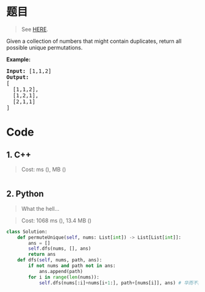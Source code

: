 # 题目

> See [HERE](https://leetcode.com/problems/permutations-ii/).

<div><p>Given a collection of numbers that might contain duplicates, return all possible unique permutations.</p>

<p><strong>Example:</strong></p>

<pre><strong>Input:</strong> [1,1,2]
<strong>Output:</strong>
[
  [1,1,2],
  [1,2,1],
  [2,1,1]
]
</pre>
</div>

# Code

## 1. C++

> Cost: ms (), MB ()

```C++

```

## 2. Python

> What the hell...

> Cost: 1068 ms (), 13.4 MB ()

```python
class Solution:
    def permuteUnique(self, nums: List[int]) -> List[List[int]]:
        ans = []
        self.dfs(nums, [], ans)
        return ans
    def dfs(self, nums, path, ans):
        if not nums and path not in ans:
            ans.append(path)
        for i in range(len(nums)):
            self.dfs(nums[:i]+nums[i+1:], path+[nums[i]], ans) # 华而不实
```
